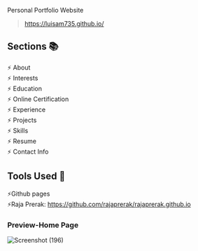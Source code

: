 Personal Portfolio Website
> https://luisam735.github.io/

## Sections 📚
⚡ About\
⚡ Interests\
⚡ Education\
⚡ Online Certification\
⚡ Experience\
⚡ Projects \
⚡ Skills \
⚡ Resume\
⚡ Contact Info

## Tools Used 🔨
⚡Github pages </br>
⚡Raja Prerak: https://github.com/rajaprerak/rajaprerak.github.io



### Preview-Home Page
![Screenshot (196)](https://github.com/luisaM735/luisaM735.github.io/assets/135564937/2c02343a-46da-4f37-804b-20c33f3fc3df)




